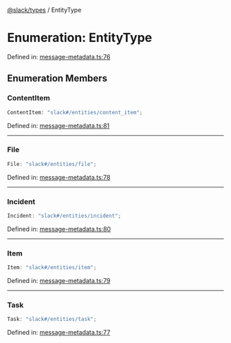 [@slack/types](../index.md) / EntityType

# Enumeration: EntityType

Defined in: [message-metadata.ts:76](https://github.com/slackapi/node-slack-sdk/blob/main/packages/types/src/message-metadata.ts#L76)

## Enumeration Members

### ContentItem

```ts
ContentItem: "slack#/entities/content_item";
```

Defined in: [message-metadata.ts:81](https://github.com/slackapi/node-slack-sdk/blob/main/packages/types/src/message-metadata.ts#L81)

***

### File

```ts
File: "slack#/entities/file";
```

Defined in: [message-metadata.ts:78](https://github.com/slackapi/node-slack-sdk/blob/main/packages/types/src/message-metadata.ts#L78)

***

### Incident

```ts
Incident: "slack#/entities/incident";
```

Defined in: [message-metadata.ts:80](https://github.com/slackapi/node-slack-sdk/blob/main/packages/types/src/message-metadata.ts#L80)

***

### Item

```ts
Item: "slack#/entities/item";
```

Defined in: [message-metadata.ts:79](https://github.com/slackapi/node-slack-sdk/blob/main/packages/types/src/message-metadata.ts#L79)

***

### Task

```ts
Task: "slack#/entities/task";
```

Defined in: [message-metadata.ts:77](https://github.com/slackapi/node-slack-sdk/blob/main/packages/types/src/message-metadata.ts#L77)
